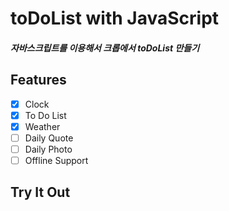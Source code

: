 # toDoList with JavaScript

##### 자바스크립트를 이용해서 크롭에서 toDoList 만들기

## Features

- [x] Clock
- [x] To Do List
- [x] Weather
- [ ] Daily Quote
- [ ] Daily Photo
- [ ] Offline Support

## Try It Out
